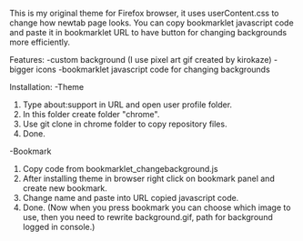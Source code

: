 This is my original theme for Firefox browser, it uses userContent.css to change how newtab page looks. You can copy bookmarklet javascript code and paste it in bookmarklet URL to have button for changing backgrounds more efficiently.

Features:
-custom background (I use pixel art gif created by kirokaze)
-bigger icons
-bookmarklet javascript code for changing backgrounds

Installation:
-Theme
1. Type about:support in URL and open user profile folder.
2. In this folder create folder "chrome".
3. Use git clone in chrome folder to copy repository files.
4. Done.

-Bookmark
1. Copy code from bookmarklet_changebackground.js
2. After installing theme in browser right click on bookmark panel and create new bookmark.
3. Change name and paste into URL copied javascript code.
4. Done.
(Now when you press bookmark you can choose which image to use, then you need to rewrite background.gif, path for background logged in console.)